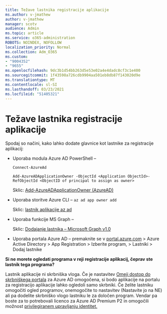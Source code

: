 ```yaml
---
title: Težave lastnika registracije aplikacije
ms.author: v-jmathew
author: v-jmathew
manager: scotv
audience: Admin
ms.topic: article
ms.service: o365-administration
ROBOTS: NOINDEX, NOFOLLOW
localization_priority: Normal
ms.collection: Adm_O365
ms.custom:
- "9004352"
- "9655"
ms.openlocfilehash: 9dc3b1d54bb263d5e53e02a4e4dadc8cf3c1e400
ms.sourcegitcommit: 1f43598a726cdb9904aa501eb8db87f143020d9e
ms.translationtype: MT
ms.contentlocale: sl-SI
ms.lasthandoff: 03/23/2021
ms.locfileid: "51405321"
---
```

# <a name="app-registration-owner-issues"></a>Težave lastnika registracije aplikacije

Spodaj so načini, kako lahko dodate glavnice kot lastnike za registracije aplikacij:

- Uporaba modula Azure AD PowerShell –

    `Connect-AzureAd`

    `Add-AzureADApplicationOwner -ObjectId <Application ObjectId>-RefObjectId <ObjectID of principal to assign as owner>`

    Sklic: [Add-AzureADApplicationOwner (AzureAD)](https://docs.microsoft.com/powershell/module/azuread/add-azureadapplicationowner)
- Uporaba storitve Azure CLI – `az ad app owner add`

    Sklic: [lastnik aplikacije az ad](https://docs.microsoft.com/cli/azure/ad/app/owner)
- Uporaba funkcije MS Graph –

    Sklic: [Dodajanje lastnika – Microsoft Graph v1.0](https://docs.microsoft.com/graph/api/application-post-owners)
- Uporaba portala Azure AD – premaknite se v [portal.azure.com](https://portal.azure.com/) > Azure Active Directory > App Registration > Izberite program, > Lastniki > Dodaj lastnike

**Si ne morete ogledati programa v reji registracije aplikacij, čeprav ste lastnik tega programa?**

Lastnik aplikacije ni skrbniška vloga. Če je nastavitev [Omeji dostop do skrbniškega portala](https://docs.microsoft.com/azure/active-directory/fundamentals/users-default-permissions) za Azure AD omogočena, si bodo aplikacije na portalu za registracijo aplikacije lahko ogledoli samo skrbniki. Če želite lastniku omogočiti ogled programov, onemogočite to nastavitev (Nastavite jo na NE) ali pa dodelite skrbniško vlogo lastniku le za določen program. Vendar pa boste za to potrebovali licenco za Azure AD Premium P2 in omogočili možnost [privilegiranem upravljanju identitet.](https://docs.microsoft.com/azure/active-directory/privileged-identity-management/pim-configure)
